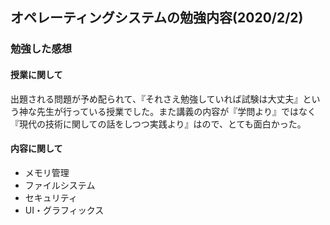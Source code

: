 ## オペレーティングシステムの勉強内容(2020/2/2)

### 勉強した感想
#### 授業に関して
出題される問題が予め配られて、『それさえ勉強していれば試験は大丈夫』という神な先生が行っている授業でした。また講義の内容が『学問より』ではなく『現代の技術に関しての話をしつつ実践より』はので、とても面白かった。

#### 内容に関して
- メモリ管理
- ファイルシステム
- セキュリティ
- UI・グラフィックス
